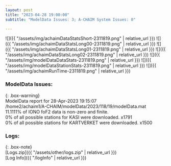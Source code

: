 ```yaml
---
layout: post
title: "2023-04-28 19:00:00"
subtitle: "ModelData Issues: 3; A-CHAIM System Issues: 0"

---
```


![]({{ "/assets/img/achaimDataStatsShort-2311819.png" | relative_url }})
![]({{ "/assets/img/achaimDataStatsLong00-2311819.png" | relative_url }})
![]({{ "/assets/img/achaimDataStatsLong01-2311819.png" | relative_url }})
![]({{ "/assets/img/achaimDataStatsLong02-2311819.png" | relative_url }})
![]({{ "/assets/img/modelDataDataStats-2311819.png" | relative_url }})
![]({{ "/assets/img/modelDataStationStats-2311819.png" | relative_url }})
![]({{ "/assets/img/achaimRunTime-2311819.png" | relative_url }})


### ModelData Issues:  
  
{: .box-warning}  
 ModelData report for 28-Apr-2023 19:15:07   
 /home2/achaim1/A-CHAIM/modelData/2023/118/19/modelData.mat   
 11.1111% of IONO foF2 data is non-zero and finite.   
 0% of all possible stations for KASI were downloaded. x1791   
 0% of all possible stations for KARTVERKET were downloaded. x1500   
  


### Logs:  
  
{: .box-note}  
[Logs.zip]({{ "/assets/other/logs.zip" | relative_url }})  
[Log Info]({{ "/logInfo" | relative_url }})  
